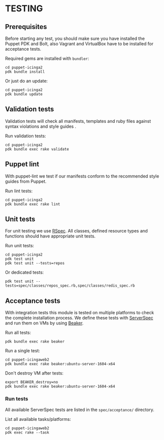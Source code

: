 # TESTING

## Prerequisites
Before starting any test, you should make sure you have installed the Puppet PDK and Bolt,
also Vagrant and VirtualBox have to be installed for acceptance tests.

Required gems are installed with `bundler`:
```
cd puppet-icinga2
pdk bundle install
```

Or just do an update:
```
cd puppet-icinga2
pdk bundle update
```

## Validation tests
Validation tests will check all manifests, templates and ruby files against syntax violations and style guides .

Run validation tests:
```
cd puppet-icinga2
pdk bundle exec rake validate
```

## Puppet lint
With puppet-lint we test if our manifests conform to the recommended style guides from Puppet.

Run lint tests:
```
cd puppet-icinga2
pdk bundle exec rake lint
```

## Unit tests
For unit testing we use [RSpec]. All classes, defined resource types and functions should have appropriate unit tests.

Run unit tests:
```
cd puppet-icinga2
pdk test unit
pdk test unit --tests=repos
```

Or dedicated tests:
```
pdk test unit --tests=spec/classes/repos_spec.rb,spec/classes/redis_spec.rb
```

## Acceptance tests
With integration tests this module is tested on multiple platforms to check the complete installation process. We define
these tests with [ServerSpec] and run them on VMs by using [Beaker].

Run all tests:
```
pdk bundle exec rake beaker
```

Run a single test:
``` 
cd puppet-icingaweb2
pdk bundle exec rake beaker:ubuntu-server-1604-x64
```

Don't destroy VM after tests:
```
export BEAKER_destroy=no
pdk bundle exec rake beaker:ubuntu-server-1604-x64
```

### Run tests
All available ServerSpec tests are listed in the `spec/acceptance/` directory.

List all available tasks/platforms:
```
cd puppet-icingaweb2
pdk exec rake --task
```

[puppet-lint]: http://puppet-lint.com/
[RSpec]: http://rspec-puppet.com/
[Serverspec]: http://serverspec.org/
[Beaker]: https://github.com/puppetlabs/beaker
